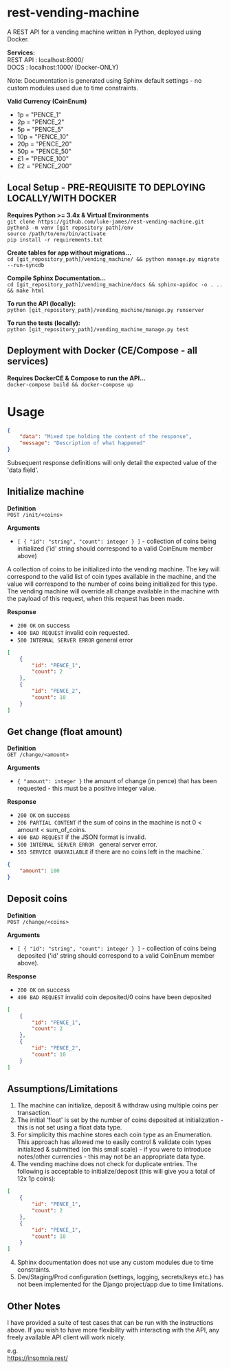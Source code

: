 # rest-vending-machine
A REST API for a vending machine written in Python, deployed using Docker.

**Services:**<br>
REST API : localhost:8000/<br>
DOCS : localhost:1000/ (Docker-ONLY)<br>

Note: Documentation is generated using Sphinx default settings - no custom modules used due to time constraints.<br>

**Valid Currency (CoinEnum)**<br>
<ul>
<li>1p      = "PENCE_1"</li>
<li>2p      = "PENCE_2"</li>
<li>5p      = "PENCE_5"</li>
<li>10p     = "PENCE_10"</li>
<li>20p     = "PENCE_20"</li>
<li>50p     = "PENCE_50"</li>
<li>£1      = "PENCE_100"</li>
<li>£2      = "PENCE_200"</li>
</ul>

## Local Setup - PRE-REQUISITE TO DEPLOYING LOCALLY/WITH DOCKER
**Requires Python >= 3.4x & Virtual Environments**<br>
`git clone https://github.com/luke-james/rest-vending-machine.git`<br>
`python3 -m venv [git repository path]/env` <br>
`source /path/to/env/bin/activate` <br>
`pip install -r requirements.txt` <br>

**Create tables for app without migrations...** <br>
`cd [git_repository_path]/vending_machine/ && python manage.py migrate --run-syncdb` <br>

**Compile Sphinx Documentation...** <br>
`cd [git_repository_path]/vending_machine/docs && sphinx-apidoc -o . .. && make html`

**To run the API (locally):**<br>
`python [git_repository_path]/vending_machine/manage.py runserver`

**To run the tests (locally):**<br>
`python [git_repository_path]/vending_machine_manage.py test`

## Deployment with Docker (CE/Compose - all services)
**Requires DockerCE & Compose to run the API...**<br>
`docker-compose build && docker-compose up`<br>

# Usage

```json
{
    "data": "Mixed tpe holding the content of the response",
    "message": "Description of what happened"
}
```

Subsequent response definitions will only detail the expected value of the 'data field'.

## Initialize machine

**Definition**<br>
`POST /init/<coins>`

**Arguments**<br>
- ` [ { "id": "string", "count": integer } ] ` - collection of coins being initialized ('id' string should correspond to a valid CoinEnum member above) <br>

A collection of coins to be initialized into the vending machine.  The key will correspond to the valid list of coin types available in the machine, and the value will correspond to the number of coins being initialized for this type.  The vending machine will override all change available in the machine with the payload of this request, when this request has been made.

**Response**<br>
- `200 OK` on success<br>
- `400 BAD REQUEST` invalid coin requested.<br>
- `500 INTERNAL SERVER ERROR` general error <br>

```json
[
    {
        "id": "PENCE_1",
        "count": 2
    },
    {
        "id": "PENCE_2",
        "count": 10
    }
]
```

## Get change (float amount)

**Definition**<br>
`GET /change/<amount>`

**Arguments**<br>
- `{ "amount": integer }` the amount of change (in pence) that has been requested - this must be a positive integer value.

**Response**<br>
- `200 OK` on success <br>
- `206 PARTIAL CONTENT` if the sum of coins in the machine is not 0 < amount < sum_of_coins. <br>
- `400 BAD REQUEST` if the JSON format is invalid. <br>
- `500 INTERNAL SERVER ERROR ` general server error. <br>
- `503 SERVICE UNAVAILABLE` if there are no coins left in the machine.` <br>

```json
{
    "amount": 100
}
```

## Deposit coins

**Definition**<br>
`POST /change/<coins>` 

**Arguments**<br>
- `[ { "id": "string", "count": integer } ]` - collection of coins being deposited ('id' string should correspond to a valid CoinEnum member above).

**Response**<br>
- `200 OK` on success
- `400 BAD REQUEST` invalid coin deposited/0 coins have been deposited

```json
[
    {
        "id": "PENCE_1",
        "count": 2
    },
    {
        "id": "PENCE_2",
        "count": 10
    }
]
```

## Assumptions/Limitations
1. The machine can initialize, deposit & withdraw using multiple coins per transaction.
2. The initial 'float' is set by the number of coins deposited at initialization - this is not set using a float data type.
3. For simplicity this machine stores each coin type as an Enumeration.  This approach has allowed me to easily control & validate coin types initialized & submitted (on this small scale) - if you were to introduce notes/other currencies - this may not be an appropriate data type.
3. The vending machine does not check for duplicate entries.  The following is acceptable to initialize/deposit (this will give you a total of 12x 1p coins):

```json
[
    {
        "id": "PENCE_1",
        "count": 2
    },
    {
        "id": "PENCE_1",
        "count": 10
    }
]
```
4. Sphinx documentation does not use any custom modules due to time constraints.
5. Dev/Staging/Prod configuration (settings, logging, secrets/keys etc.) has not been implemented for the Django project/app due to time limitations.

## Other Notes
I have provided a suite of test cases that can be run with the instructions above.  If you wish to have more flexibility with interacting with the API, any freely available API client will work nicely.  <br>

e.g. <br>
https://insomnia.rest/ <br>
